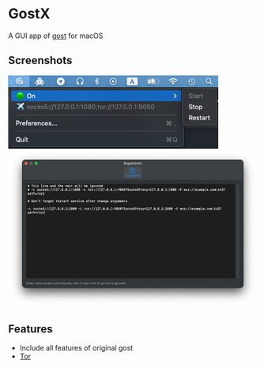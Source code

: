 # GostX

A GUI app of [gost](https://github.com/ginuerzh/gost) for macOS

## Screenshots

![menu](./screenshots/menu.png?raw=true)
![preferences.png](./screenshots/preferences.png?raw=true)

## Features

- Include all features of original gost
- [Tor](https://torproject.org)

